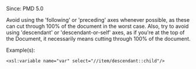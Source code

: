 Since: PMD 5.0

Avoid using the 'following' or 'preceding' axes whenever possible, as these can cut
through 100% of the document in the worst case.  Also, try to avoid using 'descendant'
or 'descendant-or-self' axes, as if you're at the top of the Document, it necessarily means
cutting through 100% of the document.

Example(s):
```
<xsl:variable name="var" select="//item/descendant::child"/>
```
